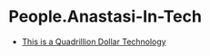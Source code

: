 # People.Anastasi-In-Tech
- [This is a Quadrillion Dollar Technology](https://youtu.be/6ndGrWXoEbc)
